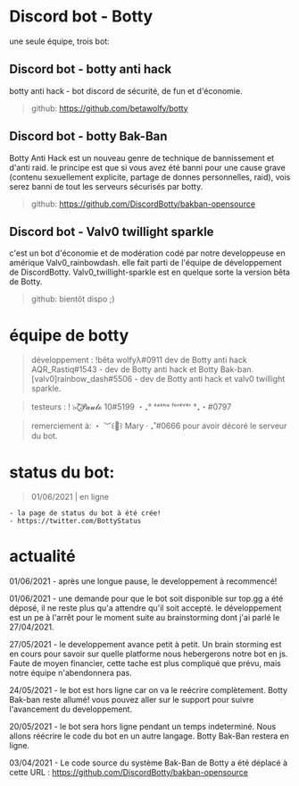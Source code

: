 # Discord bot - Botty 
une seule équipe, trois bot: 

## Discord bot - botty anti hack
botty anti hack - bot discord de sécurité, de fun et d'économie.

> github: https://github.com/betawolfy/botty

## Discord bot - botty Bak-Ban
Botty Anti Hack est un nouveau genre de technique de bannissement et d'anti raid. le principe est que si vous avez été banni pour une cause grave (contenu sexuellement explicite, partage de donnes personnelles, raid), vois serez banni de tout les serveurs sécurisés par botty.

> github: https://github.com/DiscordBotty/bakban-opensource

## Discord bot - Valv0 twillight sparkle
c'est un bot d'économie et de modération codé par notre developpeuse en amérique Valv0_rainbowdash. elle fait parti de l'équipe de développement de DiscordBotty. Valv0_twillight-sparkle est en quelque sorte la version bêta de Botty.

> github: bientôt dispo ;)
# équipe de botty 

> développement :
!bêta wolfyλ#0911 dev de Botty anti hack
AQR_Rastiq#1543 - dev de Botty anti hack et Botty Bak-ban.
[valv0]rainbow_dash#5506 - dev de Botty anti hack et valv0 twillight sparkle. 

> testeurs :
! ๖̶ζ͜͡𝓟𝓪𝓾𝓵𝓸 10#5199 
・₊°  ˢᵃˢʰᵃ ᶠᵒʳᵉᵛᵉʳ  °₊・#0797

> remerciement à: 
・ ︶꒰🌙꒱ Mary ‧ ₊˚#0666 pour avoir décoré le serveur du bot. 

# status du bot: 
> 01/06/2021 | en ligne  

    - la page de status du bot à été crée!
    - https://twitter.com/BottyStatus

# actualité

01/06/2021 - après une longue pause, le developpement à recommencé!

01/06/2021 - une demande pour que le bot soit disponible sur top.gg a été déposé, il ne reste plus qu'a attendre qu'il soit accepté. le développement est un pe à l'arrêt pour le moment suite au brainstorming dont j'ai parlé le 27/04/2021. 

27/05/2021 - le developpement avance petit à petit. Un brain storming est en cours pour savoir sur quelle platforme nous hebergerons notre bot en js. Faute de moyen financier, cette tache est plus compliqué que prévu, mais notre équipe n'abendonnera pas. 

24/05/2021 - le bot est hors ligne car on va le reécrire complètement. Botty Bak-ban reste allumé! vous pouvez aller sur le support pour suivre l'avancement du developpement. 

20/05/2021 - le bot sera hors ligne pendant un temps indeterminé. Nous allons réécrire le code du bot en un autre langage. Botty Bak-Ban restera en ligne. 
 
03/04/2021 - Le code source du système Bak-Ban de Botty a été déplacé à cette URL : https://github.com/DiscordBotty/bakban-opensource

